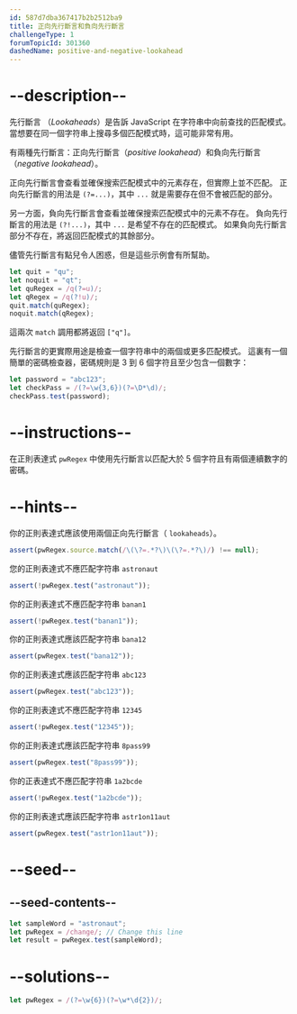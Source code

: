 ```yaml
---
id: 587d7dba367417b2b2512ba9
title: 正向先行斷言和負向先行斷言
challengeType: 1
forumTopicId: 301360
dashedName: positive-and-negative-lookahead
---
```


# --description--

先行斷言 （<dfn>Lookaheads</dfn>）是告訴 JavaScript 在字符串中向前查找的匹配模式。 當想要在同一個字符串上搜尋多個匹配模式時，這可能非常有用。

有兩種先行斷言：正向先行斷言（<dfn>positive lookahead</dfn>）和負向先行斷言（<dfn>negative lookahead</dfn>）。

正向先行斷言會查看並確保搜索匹配模式中的元素存在，但實際上並不匹配。 正向先行斷言的用法是 `(?=...)`，其中 `...` 就是需要存在但不會被匹配的部分。

另一方面，負向先行斷言會查看並確保搜索匹配模式中的元素不存在。 負向先行斷言的用法是 `(?!...)`，其中 `...` 是希望不存在的匹配模式。 如果負向先行斷言部分不存在，將返回匹配模式的其餘部分。

儘管先行斷言有點兒令人困惑，但是這些示例會有所幫助。

```js
let quit = "qu";
let noquit = "qt";
let quRegex = /q(?=u)/;
let qRegex = /q(?!u)/;
quit.match(quRegex);
noquit.match(qRegex);
```

這兩次 `match` 調用都將返回 `["q"]`。

先行斷言的更實際用途是檢查一個字符串中的兩個或更多匹配模式。 這裏有一個簡單的密碼檢查器，密碼規則是 3 到 6 個字符且至少包含一個數字：

```js
let password = "abc123";
let checkPass = /(?=\w{3,6})(?=\D*\d)/;
checkPass.test(password);
```

# --instructions--

在正則表達式 `pwRegex` 中使用先行斷言以匹配大於 5 個字符且有兩個連續數字的密碼。

# --hints--

你的正則表達式應該使用兩個正向先行斷言（ `lookaheads`）。

```js
assert(pwRegex.source.match(/\(\?=.*?\)\(\?=.*?\)/) !== null);
```

您的正則表達式不應匹配字符串 `astronaut`

```js
assert(!pwRegex.test("astronaut"));
```

你的正則表達式不應匹配字符串 `banan1`

```js
assert(!pwRegex.test("banan1"));
```

你的正則表達式應該匹配字符串 `bana12`

```js
assert(pwRegex.test("bana12"));
```

你的正則表達式應該匹配字符串 `abc123`

```js
assert(pwRegex.test("abc123"));
```

你的正則表達式不應匹配字符串 `12345`

```js
assert(!pwRegex.test("12345"));
```

你的正則表達式應該匹配字符串 `8pass99`

```js
assert(pwRegex.test("8pass99"));
```

你的正表達式不應匹配字符串 `1a2bcde`

```js
assert(!pwRegex.test("1a2bcde"));
```

你的正則表達式應該匹配字符串 `astr1on11aut`

```js
assert(pwRegex.test("astr1on11aut"));
```

# --seed--

## --seed-contents--

```js
let sampleWord = "astronaut";
let pwRegex = /change/; // Change this line
let result = pwRegex.test(sampleWord);
```

# --solutions--

```js
let pwRegex = /(?=\w{6})(?=\w*\d{2})/;
```
